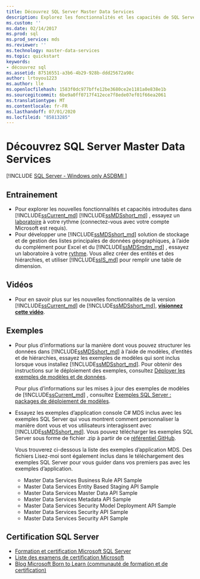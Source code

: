 ```yaml
---
title: Découvrez SQL Server Master Data Services
description: Explorez les fonctionnalités et les capacités de SQL Server 2019 Master Data Services par le biais d’une formation à votre rythme, de vidéos, d’exemples et d’SQL Server certifications.
ms.custom: ''
ms.date: 02/14/2017
ms.prod: sql
ms.prod_service: mds
ms.reviewer: ''
ms.technology: master-data-services
ms.topic: quickstart
keywords:
- découvrez sql
ms.assetid: 87516551-a3b6-4b29-928b-ddd25672a98c
author: lrtoyou1223
ms.author: lle
ms.openlocfilehash: 1583f0dc977bffe12be3680ce2e1181a0e838e1b
ms.sourcegitcommit: 6be9a0ff0717f412ece7f8ede07ef01f66ea2061
ms.translationtype: MT
ms.contentlocale: fr-FR
ms.lasthandoff: 07/01/2020
ms.locfileid: "85813285"
---
```

# <a name="learn-sql-server-master-data-services"></a>Découvrez SQL Server Master Data Services

[!INCLUDE [SQL Server - Windows only ASDBMI  ](../includes/applies-to-version/sql-windows-only-asdbmi.md)]

  
  
## <a name="training"></a>Entrainement  
* Pour explorer les nouvelles fonctionnalités et capacités introduites dans [!INCLUDE[ssCurrent_md](../includes/sscurrent-md.md)] [!INCLUDE[ssMDSshort_md](../includes/ssmdsshort-md.md)] , essayez un [laboratoire](https://www.microsoft.com/handsonlabs/selfpacedlabs) à votre rythme (connectez-vous avec votre compte Microsoft est requis).  
* Pour développer une [!INCLUDE[ssMDSshort_md](../includes/ssmdsshort-md.md)] solution de stockage et de gestion des listes principales de données géographiques, à l’aide du complément pour Excel et du [!INCLUDE[ssMDSmdm_md](../includes/ssmdsmdm-md.md)] , essayez un laboratoire à votre [rythme](https://www.microsoft.com/handsonlabs/selfpacedlabs). Vous allez créer des entités et des hiérarchies, et utiliser [!INCLUDE[ssIS_md](../includes/ssis-md.md)] pour remplir une table de dimension.  
  
## <a name="videos"></a>Vidéos  
* Pour en savoir plus sur les nouvelles fonctionnalités de la version [!INCLUDE[ssCurrent_md](../includes/sscurrent-md.md)] de [!INCLUDE[ssMDSshort_md](../includes/ssmdsshort-md.md)], [**visionnez cette vidéo**](https://www.youtube.com/watch?v=cKA72FpOVxI).  
  
## <a name="samples"></a>Exemples  
* Pour plus d’informations sur la manière dont vous pouvez structurer les données dans [!INCLUDE[ssMDSshort_md](../includes/ssmdsshort-md.md)] à l’aide de modèles, d’entités et de hiérarchies, essayez les exemples de modèles qui sont inclus lorsque vous installez [!INCLUDE[ssMDSshort_md](../includes/ssmdsshort-md.md)]. Pour obtenir des instructions sur le déploiement des exemples, consultez [Déployer les exemples de modèles et de données](../master-data-services/master-data-services-installation-and-configuration.md#deploySample).   
  
    Pour plus d’informations sur les mises à jour des exemples de modèles de [!INCLUDE[ssCurrent_md](../includes/sscurrent-md.md)] , consultez [Exemples SQL Server : packages de déploiement de modèles](../master-data-services/sql-server-samples-model-deployment-packages-mds.md).  
  
* Essayez les exemples d’application console C# MDS inclus avec les exemples SQL Server qui vous montrent comment personnaliser la manière dont vous et vos utilisateurs interagissent avec [!INCLUDE[ssMDSshort_md](../includes/ssmdsshort-md.md)]. Vous pouvez télécharger les exemples SQL Server sous forme de fichier .zip à partir de ce [référentiel GitHub](https://github.com/Microsoft/sql-server-samples).  
  
    Vous trouverez ci-dessous la liste des exemples d’application MDS. Des fichiers Lisez-moi sont également inclus dans le téléchargement des exemples SQL Server pour vous guider dans vos premiers pas avec les exemples d’application.  
    * Master Data Services Business Rule API Sample  
    * Master Data Services Entity Based Staging API Sample  
    * Master Data Services Master Data API Sample  
    * Master Data Services Metadata API Sample  
    * Master Data Services Security Model Deployment API Sample  
    * Master Data Services Security API Sample  
    * Master Data Services Security API Sample  
  
## <a name="sql-server-certification"></a>Certification SQL Server  
* [Formation et certification Microsoft SQL Server](https://www.microsoft.com/learning/sql-training.aspx)  
* [Liste des examens de certification Microsoft](https://www.microsoft.com/learning/exam-list.aspx)  
* [Blog Microsoft Born to Learn (communauté de formation et de certification)](https://microsoft.com/learning/community.aspx)  
  
  
  
  
  
  

